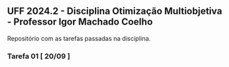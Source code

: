 ## UFF 2024.2 - Disciplina Otimização Multiobjetiva - Professor Igor Machado Coelho 
Repositório com as tarefas passadas na disciplina.

### Tarefa 01 [ 20/09 ]